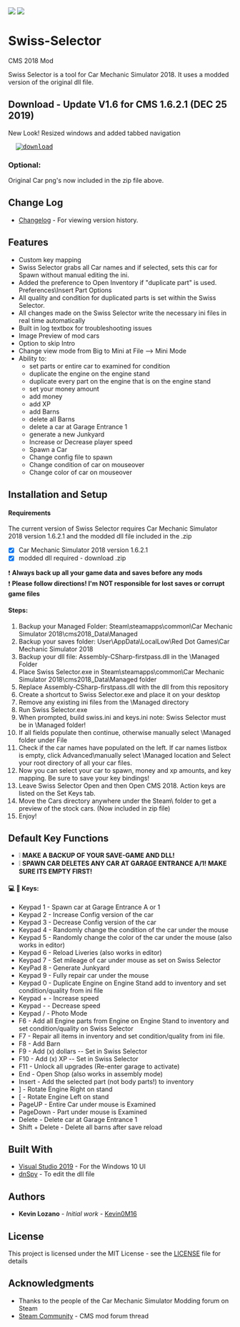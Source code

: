 <img src= "SwissSelector1.6_big.png"/>
<img src= "SwissSelector1.6_mini.png"/>
<link rel="shortcut icon" type="image/x-icon" href="ss3.ico">

# Swiss-Selector
CMS 2018 Mod

Swiss Selector is a tool for Car Mechanic Simulator 2018. It uses a modded version of the original dll file.

## Download - Update V1.6 for CMS 1.6.2.1 (DEC 25 2019)

New Look! Resized windows and added tabbed navigation

<pre>  <a href="https://github.com/Kevin0M16/Swiss-Selector/releases/latest/download/Swiss-Selector.zip"><img src="https://img.shields.io/badge/dynamic/json.svg?label=download&url=https://api.github.com/repos/Kevin0M16/Swiss-Selector/releases/latest&query=$.assets[0].name&style=for-the-badge" alt="download"/></a></pre>

<!--<a href="https://github.com/Kevin0M16/Swiss-Selector/releases/latest/download/Assembly-CSharp-firstpass.dll"><img src="https://img.shields.io/badge/dynamic/json.svg?label=download&url=https://api.github.com/repos/Kevin0M16/Swiss-Selector/releases/latest&query=$.assets[0].name&style=plastic" alt="download"/></a></pre>
<a href="https://github.com/Kevin0M16/Swiss-Selector/releases/latest/download/Swiss.Selector.exe"><img src="https://img.shields.io/badge/dynamic/json.svg?label=download&url=https://api.github.com/repos/Kevin0M16/Swiss-Selector/releases/latest&query=$.assets[2].name&style=plastic" alt="download"/></a>--> 

### Optional:
<!--<pre>  <a href="https://drive.google.com/open?id=14KZkmiyXTpEYJoY10v_utPYAD3ZMWK3U"><img src="https://img.shields.io/badge/Download-Original Cars PNG files-<COLOR>.svg"/></a><br />  Note: extract Cars directory anywhere under steam folder</pre>-->

Original Car png's now included in the zip file above.
 
## Change Log
* [Changelog](https://github.com/Kevin0M16/Swiss-Selector/blob/master/CHANGELOG.md) - For viewing version history.

## Features
* Custom key mapping
* Swiss Selector grabs all Car names and if selected, sets this car for Spawn without manual editing the ini.
* Added the preference to Open Inventory if "duplicate part" is used. Preferences\Insert Part Options
* All quality and condition for duplicated parts is set within the Swiss Selector.
* All changes made on the Swiss Selector write the necessary ini files in real time automatically
* Built in log textbox for troubleshooting issues
* Image Preview of mod cars
* Option to skip Intro
* Change view mode from Big to Mini at File --> Mini Mode
* Ability to:
  * set parts or entire car to examined for condition
  * duplicate the engine on the engine stand
  * duplicate every part on the engine that is on the engine stand
  * set your money amount
  * add money
  * add XP
  * add Barns
  * delete all Barns
  * delete a car at Garage Entrance 1
  * generate a new Junkyard
  * Increase or Decrease player speed
  * Spawn a Car
  * Change config file to spawn
  * Change condition of car on mouseover
  * Change color of car on mouseover


<!--## Getting Started
Here is an overview of what you need to get started with Swiss Selector-->

## Installation and Setup
#### Requirements

The current version of Swiss Selector requires Car Mechanic Simulator 2018 version 1.6.2.1 and the modded dll file included in the .zip
 - [x] Car Mechanic Simulator 2018 version 1.6.2.1
 - [x] modded dll required - download .zip

:exclamation: **Always back up all your game data and saves before any mods**<br />
:exclamation: **Please follow directions! I'm NOT responsible for lost saves or corrupt game files**

#### Steps:
   1. Backup your Managed Folder:  Steam\steamapps\common\Car Mechanic Simulator 2018\cms2018_Data\Managed<br />
   2. Backup your saves folder: User\AppData\LocalLow\Red Dot Games\Car Mechanic Simulator 2018<br />
   3. Backup your dll file: Assembly-CSharp-firstpass.dll in the \Managed Folder<br />
   4. Place Swiss Selector.exe in Steam\steamapps\common\Car Mechanic Simulator 2018\cms2018_Data\Managed folder<br />
   5. Replace Assembly-CSharp-firstpass.dll with the dll from this repository<br />
   6. Create a shortcut to Swiss Selector.exe and place it on your desktop<br />
   7. Remove any existing ini files from the \Managed directory<br />
   8. Run Swiss Selector.exe<br />
   9. When prompted, build swiss.ini and keys.ini note: Swiss Selector must be in \Managed folder!<br />
   10. If all fields populate then continue, otherwise manually select \Managed folder under File<br />
   11. Check if the car names have populated on the left. If car names listbox is empty, click Advanced\manually select \Managed   location and Select your root directory of all your car files.<br />
   12. Now you can select your car to spawn, money and xp amounts, and key mapping. Be sure to save your key bindings!<br />
   13. Leave Swiss Selector Open and then Open CMS 2018. Action keys are listed on the Set Keys tab.<br />
   14. Move the Cars directory anywhere under the Steam\ folder to get a preview of the stock cars. (Now included in zip file)
   15. Enjoy!<br />

## Default Key Functions

* :grey_exclamation: **MAKE A BACKUP OF YOUR SAVE-GAME AND DLL!**
* :grey_exclamation: **SPAWN CAR DELETES ANY CAR AT GARAGE ENTRANCE A/1! MAKE SURE ITS EMPTY FIRST!**

#### :computer: :key: Keys:
* Keypad 1 - Spawn car at Garage Entrance A or 1
* Keypad 2 - Increase Config version of the car
* Keypad 3 - Decrease Config version of the car
* Keypad 4 - Randomly change the condition of the car under the mouse
* Keypad 5 - Randomly change the color of the car under the mouse (also works in editor)
* Keypad 6 - Reload Liveries (also works in editor)
* Keypad 7 - Set mileage of car under mouse as set on Swiss Selector
* KeyPad 8 - Generate Junkyard
* Keypad 9 - Fully repair car under the mouse
* Keypad 0 - Duplicate Engine on Engine Stand add to inventory and set condition/quality from ini file
* Keypad + - Increase speed
* Keypad - - Decrease speed
* Keypad / - Photo Mode
* F6 - Add all Engine parts from Engine on Engine Stand to inventory and set condition/quality on Swiss Selector
* F7 - Repair all items in inventory and set condition/quality from ini file.
* F8 - Add Barn
* F9 - Add (x) dollars -- Set in Swiss Selector
* F10 - Add (x) XP -- Set in Swiss Selector
* F11 - Unlock all upgrades (Re-enter garage to activate)
* End - Open Shop (also works in assembly mode)
* Insert - Add the selected part (not body parts!) to inventory
* ] - Rotate Engine Right on stand
* [ - Rotate Engine Left on stand
* PageUP - Entire Car under mouse is Examined
* PageDown - Part under mouse is Examined
* Delete - Delete car at Garage Entrance 1
* Shift + Delete - Delete all barns after save reload

## Built With

* [Visual Studio 2019](https://visualstudio.microsoft.com/downloads/) - For the Windows 10 UI
* [dnSpy](https://github.com/0xd4d/dnSpy) - To edit the dll file

## Authors

* **Kevin Lozano** - *Initial work* - [Kevin0M16](https://github.com/Kevin0M16)

## License

This project is licensed under the MIT License - see the [LICENSE](/LICENSE) file for details

## Acknowledgments

* Thanks to the people of the Car Mechanic Simulator Modding forum on Steam
* [Steam Community](https://steamcommunity.com/app/645630/discussions/1/1680315447982713687/) - CMS mod forum thread

